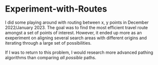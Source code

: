 # Experiment-with-Routes

I did some playing around with routing between x, y points in December 2022/January 2023.
The goal was to find the most efficient travel route amongst a set of points of interest.
However, it ended up more as an exeperiment on aligning several search areas with different origins and iterating through a large set of possibilities. 

If I was to return to this problem, I would research more advanced pathing algorithms than comparing *all possible* paths.
